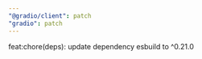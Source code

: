```yaml
---
"@gradio/client": patch
"gradio": patch
---
```


feat:chore(deps): update dependency esbuild to ^0.21.0
